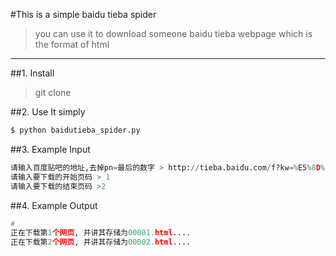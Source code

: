 #This is a simple baidu tieba spider

> you can use it to download someone baidu tieba 
> webpage which is the format of html

---

##1. Install

> git clone 


##2. Use It simply

```python
$ python baidutieba_spider.py
```

##3. Example Input

```python
请输入百度贴吧的地址,去掉pn=最后的数字 > http://tieba.baidu.com/f?kw=%E5%8D%97%E4%BA%AC%E5%A4%A7%E5%AD%A6&ie=utf-8&pn=
请输入要下载的开始页码 > 1
请输入要下载的结束页码 >2
```


##4. Example Output
```python
#
正在下载第1个网页, 并讲其存储为00001.html....
正在下载第2个网页, 并讲其存储为00002.html....
```